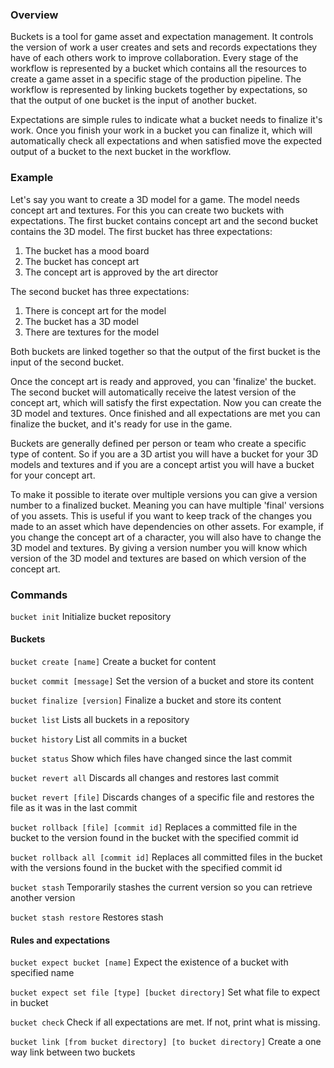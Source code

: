 ### Overview
Buckets is a tool for game asset and expectation management. It controls the version of work a user creates and
sets and records expectations they have of each others work to improve collaboration. Every stage of the workflow is 
represented by a bucket which contains all the resources to create a game asset in a specific stage of the
production pipeline. The workflow is represented by linking buckets together by expectations, so that the output of 
one bucket is the input of another bucket.

Expectations are simple rules to indicate what a bucket needs to finalize it's work.
Once you finish your work in a bucket you can finalize it, which will automatically check all expectations and
when satisfied move the expected output of a bucket to the next bucket in the workflow.

### Example
Let's say you want to create a 3D model for a game. The model needs concept art and textures.
For this you can create two buckets with expectations. The first bucket contains concept art and the second bucket
contains the 3D model. The first bucket has three expectations:
1. The bucket has a mood board
2. The bucket has concept art
3. The concept art is approved by the art director

The second bucket has three expectations:
1. There is concept art for the model
2. The bucket has a 3D model
3. There are textures for the model

Both buckets are linked together so that the output of the first bucket is the input of the second bucket.

Once the concept art is ready and approved, you can 'finalize' the bucket. The second bucket will automatically receive the latest version of the concept art,
which will satisfy the first expectation. Now you can create the 3D model and textures. Once finished and all expectations are met
you can finalize the bucket, and it's ready for use in the game.

Buckets are generally defined per person or team who create a specific type of content. So if you are a 3D artist you will have a bucket for
your 3D models and textures and if you are a concept artist you will have a bucket for your concept art.

To make it possible to iterate over multiple versions you can give a version number to a finalized bucket.
Meaning you can have multiple 'final' versions of you assets. This is useful if you want to keep track of the
changes you made to an asset which have dependencies on other assets. For example, if you change the concept art
of a character, you will also have to change the 3D model and textures. By giving a version number you will know
which version of the 3D model and textures are based on which version of the concept art.

### Commands
`bucket init`
Initialize bucket repository

#### Buckets
`bucket create [name]`
Create a bucket for content

`bucket commit [message]`
Set the version of a bucket and store its content

`bucket finalize [version]`
Finalize a bucket and store its content

`bucket list`
Lists all buckets in a repository

`bucket history`
List all commits in a bucket

`bucket status`
Show which files have changed since the last commit

`bucket revert all`
Discards all changes and restores last commit

`bucket revert [file]`
Discards changes of a specific file and restores the file as it was in the
last commit

`bucket rollback [file] [commit id]`
Replaces a committed file in the bucket to the version found in the bucket with the specified commit id

`bucket rollback all [commit id]`
Replaces all committed files in the bucket with the versions found in the bucket with the specified commit id

`bucket stash`
Temporarily stashes the current version so you can retrieve another version

`bucket stash restore`
Restores stash

#### Rules and expectations
`bucket expect bucket [name]`
Expect the existence of a bucket with specified name

`bucket expect set file [type] [bucket directory]`
Set what file to expect in bucket

`bucket check`
Check if all expectations are met. If not, print what is missing.

`bucket link [from bucket directory] [to bucket directory]`
Create a one way link between two buckets


